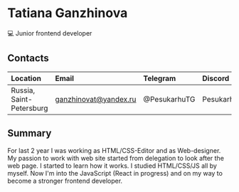 # Tatiana Ganzhinova
💻 Junior frontend developer

## Contacts
| Location                 |Email                  | Telegram      | Discord          |    
|:-------------------------|:----------------------|:--------------|:-----------------|
| Russia, Saint-Petersburg | ganzhinovat@yandex.ru | @PesukarhuTG  | PesukarhuTG#5084 |

## Summary
For last 2 year I was working as HTML/CSS-Editor and as Web-designer. My passion to work with web site started from delegation to look after the web page. I started to learn how it works. I studied HTML/CSS/JS all by myself. Now I'm into the JavaScript (React in progress) and on my way to become a stronger frontend developer.
